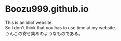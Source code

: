 # Boozu999.github.io
This is an idiot website. <br>
So I don't think that you has to use time at my website.<br>
うんこの寄せ集めのようなものである。
